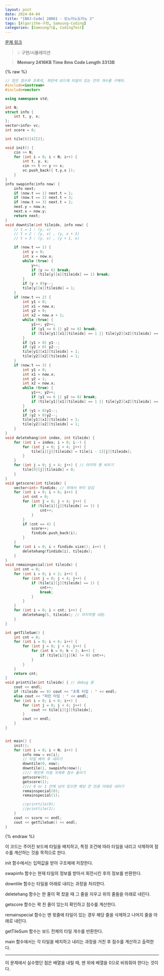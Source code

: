 ```yaml
---
layout: post
date: 2024-04-04
title: "[BOJ-Code] 20061 - 모노미노도미노 2"
tags: [Algorithm-구현, Samsung-Coding]
categories: [Samsung기출, CodingTest]
---
```


[문제 링크](https://www.acmicpc.net/problem/20061)


> 💡 구현/시뮬레이션


> **Memory   2416KB                                   Time   8ms                               Code Length   3313B**



{% raw %}
```c++
// 얻은 점수와 초록색, 파란색 보드에 타일이 있는 칸의 개수를 구해라.
#include<iostream>
#include<vector>

using namespace std;

int N;
struct info {
	int t, y, x;
};
vector<info> vc;
int score = 0;

int tile[6][4][2];

void init() {
	cin >> N;
	for (int i = 0; i < N; i++) {
		int t, y, x;
		cin >> t >> y >> x;
		vc.push_back({ t,y,x });
	}
}
info swapinfo(info now) {
	info next;
	if (now.t == 1) next.t = 1;
	if (now.t == 2) next.t = 3;
	if (now.t == 3) next.t = 2;
	next.y = now.x;
	next.x = now.y;	
	return next;
}
void downtile(int tileidx, info now) {
	// t = 1 : (y, x)
	// t = 2 : (y, x) , (y, x + 1)
	// t = 3 : (y, x) , (y + 1, x)

	if (now.t == 1) {
		int y = 0;
		int x = now.x;
		while (true) {
			y++;
			if (y >= 6) break;
			if (tile[y][x][tileidx] == 1) break;
		}
		if (y > 0)y--;
		tile[y][x][tileidx] = 1;
	}
	if (now.t == 2) {
		int y1 = 0;
		int x1 = now.x;
		int y2 = 0;
		int x2 = now.x + 1;
		while (true) {
			y1++; y2++;
			if (y1 >= 6 || y2 >= 6) break;
			if (tile[y1][x1][tileidx] == 1 || tile[y2][x2][tileidx] == 1) break;
		}
		if (y1 > 0) y1--;
		if (y2 > 0) y2--;
		tile[y1][x1][tileidx] = 1;
		tile[y2][x2][tileidx] = 1;
	}
	if (now.t == 3) {
		int y1 = 0;
		int x1 = now.x;
		int y2 = 1;
		int x2 = now.x;
		while (true) {
			y1++; y2++;
			if (y1 >= 6 || y2 >= 6) break;
			if (tile[y1][x1][tileidx] == 1 || tile[y2][x2][tileidx] == 1) break;
		}
		if (y1 > 0)y1--; 
		if (y2 > 0)y2--;
		tile[y1][x1][tileidx] = 1;
		tile[y2][x2][tileidx] = 1;
	}
}
void deletehang(int index, int tileidx) {
	for (int i = index; i > 0; i--) {
		for (int j = 0; j < 4; j++) {
			tile[i][j][tileidx] = tile[i - 1][j][tileidx];
		}
	}
	for (int j = 0; j < 4; j++) { // 마지막 행 비우기
		tile[0][j][tileidx] = 0;
	}
}
void getscore(int tileidx) {
	vector<int> findidx; // 위에서 부터 당김
	for (int i = 0; i < 6; i++) {
		int cnt = 0;
		for (int j = 0; j < 4; j++) {
			if (tile[i][j][tileidx] == 1) {
				cnt++;
			}
		}
		if (cnt == 4) {
			score++;
			findidx.push_back(i);
		}
	}
	for (int i = 0; i < findidx.size(); i++) {
		deletehang(findidx[i], tileidx);
	}
}
void remainspecial(int tileidx) {
	int cnt = 0;
	for (int i = 0; i < 2; i++) {
		for (int j = 0; j < 4; j++) {
			if (tile[i][j][tileidx] == 1) {
				cnt++;
				break;
			}
		}
	}
	for (int i = 0; i < cnt; i++) {
		deletehang(5, tileidx); // 마지막행 내림.
	}
}

int getTileSum() {
	int cnt = 0;
	for (int i = 0; i < 6; i++) {
		for (int j = 0; j < 4; j++) {
			for (int k = 0; k < 2; k++) {
				if (tile[i][j][k] != 0) cnt++;
			}
		}
	}
	return cnt;
}
void printtile(int tileidx) { // debug 용
	cout << endl;
	if (tileidx == 0) cout << "초록 타일 : " << endl;
	else cout << "파란 타일 : " << endl;
	for (int i = 0; i < 6; i++) {
		for (int j = 0; j < 4; j++) {
			cout << tile[i][j][tileidx];
		}
		cout << endl;
	}
}


int main() {
	init();
	for (int i = 0; i < N; i++) {
		info now = vc[i];
		// 타일 배치 후 내리기
		downtile(0, now);
		downtile(1, swapinfo(now));
		//// 확인후 타일 삭제후 점수 올리기
		getscore(0);
		getscore(1);
		//// 0 or 1 칸에 남아 있으면 해당 칸 만큼 아래로 내리기
		remainspecial(0);
		remainspecial(1);

		//printtile(0);
		//printtile(1);
	}
	cout << score << endl;
	cout << getTileSum() << endl;
}
```
{% endraw %}



이 코드는 주어진 보드에 타일을 배치하고, 특정 조건에 따라 타일을 내리고 삭제하여 점수를 계산하는 것을 목적으로 한다.

init 함수에서는 입력값을 받아 구조체에 저장한다.

swapinfo 함수는 현재 타일의 정보를 받아서 회전시킨 후의 정보를 반환한다.

downtile 함수는 타일을 아래로 내리는 과정을 처리한다.

deletehang 함수는 한 줄이 꽉 찼을 때 그 줄을 지우고 위의 줄들을 아래로 내린다.

getscore 함수는 꽉 찬 줄이 있는지 확인하고 점수를 계산한다.

remainspecial 함수는 맨 윗줄에 타일이 있는 경우 해당 줄을 삭제하고 나머지 줄을 아래로 내린다.

getTileSum 함수는 보드 전체의 타일 개수를 반환한다.

main 함수에서는 각 타일을 배치하고 내리는 과정을 거친 후 점수를 계산하고 출력한다.


---


이 문제에서 실수했던 점은 배열을 내릴 때, 맨 위에 배열을 0으로 비워줘야 한다는 것이다.

